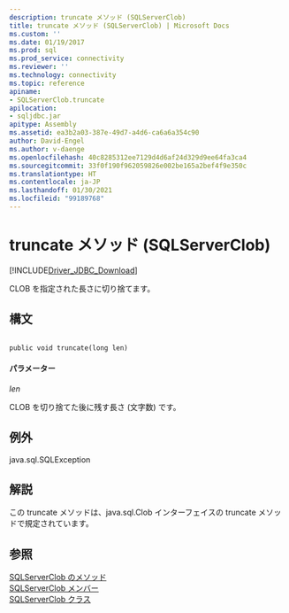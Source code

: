```yaml
---
description: truncate メソッド (SQLServerClob)
title: truncate メソッド (SQLServerClob) | Microsoft Docs
ms.custom: ''
ms.date: 01/19/2017
ms.prod: sql
ms.prod_service: connectivity
ms.reviewer: ''
ms.technology: connectivity
ms.topic: reference
apiname:
- SQLServerClob.truncate
apilocation:
- sqljdbc.jar
apitype: Assembly
ms.assetid: ea3b2a03-387e-49d7-a4d6-ca6a6a354c90
author: David-Engel
ms.author: v-daenge
ms.openlocfilehash: 40c8285312ee7129d4d6af24d329d9ee64fa3ca4
ms.sourcegitcommit: 33f0f190f962059826e002be165a2bef4f9e350c
ms.translationtype: HT
ms.contentlocale: ja-JP
ms.lasthandoff: 01/30/2021
ms.locfileid: "99189768"
---
```

# <a name="truncate-method-sqlserverclob"></a>truncate メソッド (SQLServerClob)
[!INCLUDE[Driver_JDBC_Download](../../../includes/driver_jdbc_download.md)]

  CLOB を指定された長さに切り捨てます。  
  
## <a name="syntax"></a>構文  
  
```  
  
public void truncate(long len)  
```  
  
#### <a name="parameters"></a>パラメーター  
 *len*  
  
 CLOB を切り捨てた後に残す長さ (文字数) です。  
  
## <a name="exceptions"></a>例外  
 java.sql.SQLException  
  
## <a name="remarks"></a>解説  
 この truncate メソッドは、java.sql.Clob インターフェイスの truncate メソッドで規定されています。  
  
## <a name="see-also"></a>参照  
 [SQLServerClob のメソッド](../../../connect/jdbc/reference/sqlserverclob-methods.md)   
 [SQLServerClob メンバー](../../../connect/jdbc/reference/sqlserverclob-members.md)   
 [SQLServerClob クラス](../../../connect/jdbc/reference/sqlserverclob-class.md)  
  
  
